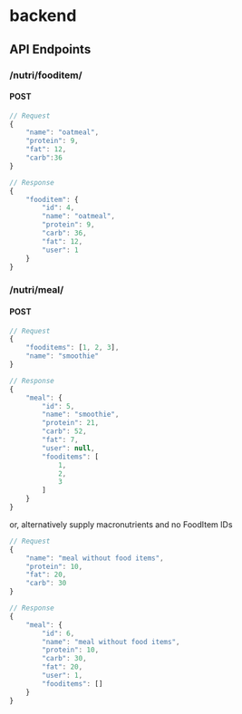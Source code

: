 # backend

<h2>API Endpoints</h2>

<h3>/nutri/fooditem/</h3>

<h4>POST</h4>

```javascript
// Request
{
    "name": "oatmeal",
    "protein": 9,
    "fat": 12,
    "carb":36
}

// Response
{
    "fooditem": {
        "id": 4,
        "name": "oatmeal",
        "protein": 9,
        "carb": 36,
        "fat": 12,
        "user": 1
    }
}

```

<h3>/nutri/meal/</h3>

<h4>POST</h4>

```javascript
// Request
{
    "fooditems": [1, 2, 3],
    "name": "smoothie"
}

// Response
{
    "meal": {
        "id": 5,
        "name": "smoothie",
        "protein": 21,
        "carb": 52,
        "fat": 7,
        "user": null,
        "fooditems": [
            1,
            2,
            3
        ]
    }
}
```

or, alternatively supply macronutrients and no FoodItem IDs

```javascript
// Request
{
    "name": "meal without food items",
    "protein": 10,
    "fat": 20,
    "carb": 30
}

// Response
{
    "meal": {
        "id": 6,
        "name": "meal without food items",
        "protein": 10,
        "carb": 30,
        "fat": 20,
        "user": 1,
        "fooditems": []
    }
}
```
